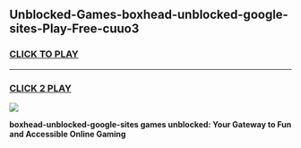 
## Unblocked-Games-boxhead-unblocked-google-sites-Play-Free-cuuo3
<h3>
<a href="https://premium76.site?title=boxhead-unblocked-google-sites&ref=23A">CLICK TO PLAY</a></h3>
<hr>

<h3>
<a href="https://premium76.site?title=boxhead-unblocked-google-sites&ref=23A">CLICK 2 PLAY</a>
  
</h3>

<a href="https://premium76.site?title=boxhead-unblocked-google-sites&ref=23A"><img src="https://clearcache.store/games.png"></a>


**boxhead-unblocked-google-sites games unblocked: Your Gateway to Fun and Accessible Online Gaming**
